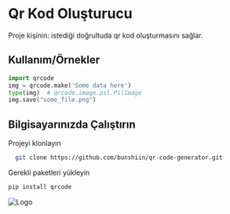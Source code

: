 
# Qr Kod Oluşturucu

Proje kişinin: istediği doğrultuda qr kod oluşturmasını sağlar.


## Kullanım/Örnekler

```python
import qrcode
img = qrcode.make('Some data here')
type(img)  # qrcode.image.pil.PilImage
img.save("some_file.png")
```

  
## Bilgisayarınızda Çalıştırın

Projeyi klonlayın

```bash
  git clone https://github.com/bunshiin/qr-code-generator.git
```



Gerekli paketleri yükleyin

```bash
pip install qrcode
```



  
![Logo](https://cdn.discordapp.com/attachments/1052904468649357364/1155858686724546670/8300924.png)

    
